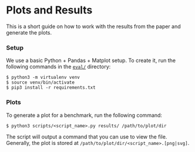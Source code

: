# Plots and Results

This is a short guide on how to work with the results from the paper and generate the plots.

### Setup

We use a basic Python + Pandas + Matplot setup. To create it, run the following commands in the [`eval/`](./) directory:

```shell
$ python3 -m virtualenv venv
$ source venv/bin/activate
$ pip3 install -r requirements.txt
```

### Plots

To generate a plot for a benchmark, run the following command:
```shell
$ python3 scripts/<script_name>.py results/ /path/to/plot/dir
```

The script will output a command that you can use to view the file.
Generally, the plot is stored at `/path/to/plot/dir/<script_name>.[png|svg]`.
